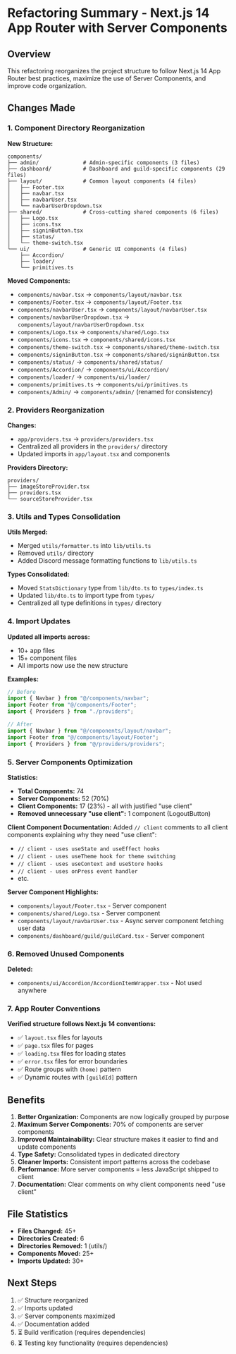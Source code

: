 # Refactoring Summary - Next.js 14 App Router with Server Components

## Overview
This refactoring reorganizes the project structure to follow Next.js 14 App Router best practices, maximize the use of Server Components, and improve code organization.

## Changes Made

### 1. Component Directory Reorganization

**New Structure:**
```
components/
├── admin/              # Admin-specific components (3 files)
├── dashboard/          # Dashboard and guild-specific components (29 files)
├── layout/             # Common layout components (4 files)
│   ├── Footer.tsx
│   ├── navbar.tsx
│   ├── navbarUser.tsx
│   └── navbarUserDropdown.tsx
├── shared/             # Cross-cutting shared components (6 files)
│   ├── Logo.tsx
│   ├── icons.tsx
│   ├── signinButton.tsx
│   ├── status/
│   └── theme-switch.tsx
└── ui/                 # Generic UI components (4 files)
    ├── Accordion/
    ├── loader/
    └── primitives.ts
```

**Moved Components:**
- `components/navbar.tsx` → `components/layout/navbar.tsx`
- `components/Footer.tsx` → `components/layout/Footer.tsx`
- `components/navbarUser.tsx` → `components/layout/navbarUser.tsx`
- `components/navbarUserDropdown.tsx` → `components/layout/navbarUserDropdown.tsx`
- `components/Logo.tsx` → `components/shared/Logo.tsx`
- `components/icons.tsx` → `components/shared/icons.tsx`
- `components/theme-switch.tsx` → `components/shared/theme-switch.tsx`
- `components/signinButton.tsx` → `components/shared/signinButton.tsx`
- `components/status/` → `components/shared/status/`
- `components/Accordion/` → `components/ui/Accordion/`
- `components/loader/` → `components/ui/loader/`
- `components/primitives.ts` → `components/ui/primitives.ts`
- `components/Admin/` → `components/admin/` (renamed for consistency)

### 2. Providers Reorganization

**Changes:**
- `app/providers.tsx` → `providers/providers.tsx`
- Centralized all providers in the `providers/` directory
- Updated imports in `app/layout.tsx` and components

**Providers Directory:**
```
providers/
├── imageStoreProvider.tsx
├── providers.tsx
└── sourceStoreProvider.tsx
```

### 3. Utils and Types Consolidation

**Utils Merged:**
- Merged `utils/formatter.ts` into `lib/utils.ts`
- Removed `utils/` directory
- Added Discord message formatting functions to `lib/utils.ts`

**Types Consolidated:**
- Moved `StatsDictionary` type from `lib/dto.ts` to `types/index.ts`
- Updated `lib/dto.ts` to import type from `types/`
- Centralized all type definitions in `types/` directory

### 4. Import Updates

**Updated all imports across:**
- 10+ app files
- 15+ component files
- All imports now use the new structure

**Examples:**
```typescript
// Before
import { Navbar } from "@/components/navbar";
import Footer from "@/components/Footer";
import { Providers } from "./providers";

// After
import { Navbar } from "@/components/layout/navbar";
import Footer from "@/components/layout/Footer";
import { Providers } from "@/providers/providers";
```

### 5. Server Components Optimization

**Statistics:**
- **Total Components:** 74
- **Server Components:** 52 (70%)
- **Client Components:** 17 (23%) - all with justified "use client"
- **Removed unnecessary "use client":** 1 component (LogoutButton)

**Client Component Documentation:**
Added `// client` comments to all client components explaining why they need "use client":
- `// client - uses useState and useEffect hooks`
- `// client - uses useTheme hook for theme switching`
- `// client - uses useContext and useStore hooks`
- `// client - uses onPress event handler`
- etc.

**Server Component Highlights:**
- `components/layout/Footer.tsx` - Server component
- `components/shared/Logo.tsx` - Server component
- `components/layout/navbarUser.tsx` - Async server component fetching user data
- `components/dashboard/guild/guildCard.tsx` - Server component

### 6. Removed Unused Components

**Deleted:**
- `components/ui/Accordion/AccordionItemWrapper.tsx` - Not used anywhere

### 7. App Router Conventions

**Verified structure follows Next.js 14 conventions:**
- ✅ `layout.tsx` files for layouts
- ✅ `page.tsx` files for pages
- ✅ `loading.tsx` files for loading states
- ✅ `error.tsx` files for error boundaries
- ✅ Route groups with `(home)` pattern
- ✅ Dynamic routes with `[guildId]` pattern

## Benefits

1. **Better Organization:** Components are now logically grouped by purpose
2. **Maximum Server Components:** 70% of components are server components
3. **Improved Maintainability:** Clear structure makes it easier to find and update components
4. **Type Safety:** Consolidated types in dedicated directory
5. **Cleaner Imports:** Consistent import patterns across the codebase
6. **Performance:** More server components = less JavaScript shipped to client
7. **Documentation:** Clear comments on why client components need "use client"

## File Statistics

- **Files Changed:** 45+
- **Directories Created:** 6
- **Directories Removed:** 1 (utils/)
- **Components Moved:** 25+
- **Imports Updated:** 30+

## Next Steps

1. ✅ Structure reorganized
2. ✅ Imports updated
3. ✅ Server components maximized
4. ✅ Documentation added
5. ⏳ Build verification (requires dependencies)
6. ⏳ Testing key functionality (requires dependencies)
